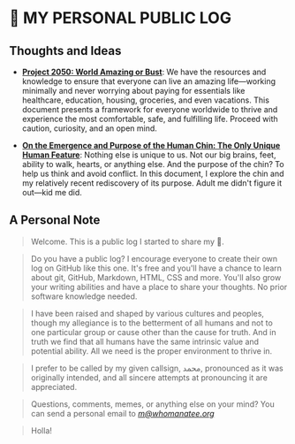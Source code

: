 # 💩 MY PERSONAL PUBLIC LOG

## Thoughts and Ideas
- [**Project 2050: World Amazing or Bust**](docs/time-is-freedom.md): We have the resources and knowledge to ensure that everyone can live an amazing life—working minimally and never worrying about paying for essentials like healthcare, education, housing, groceries, and even vacations. This document presents a framework for everyone worldwide to thrive and experience the most comfortable, safe, and fulfilling life. Proceed with caution, curiosity, and an open mind.

- [**On the Emergence and Purpose of the Human Chin: The Only Unique Human Feature**](docs/chins.md): Nothing else is unique to us. Not our big brains, feet, ability to walk, hearts, or anything else. And the purpose of the chin? To help us think and avoid conflict. In this document, I explore the chin and my relatively recent rediscovery of its purpose. Adult me didn't figure it out—kid me did.


## A Personal Note
> Welcome. This is a public log I started to share my 🧠.

> Do you have a public log? I encourage everyone to create their own log on GitHub like this one. It's free and you'll have a chance to learn about git, GitHub, Markdown, HTML, CSS and more. You'll also grow your writing abilities and have a place to share your thoughts. No prior software knowledge needed.

> I have been raised and shaped by various cultures and peoples, though my allegiance is to the betterment of all humans and not to one particular group or cause other than the cause for truth. And in truth we find that all humans have the same intrinsic value and potential ability. All we need is the proper environment to thrive in.  

> I prefer to be called by my given callsign, محمد, pronounced as it was originally intended, and all sincere attempts at pronouncing it are appreciated.

> Questions, comments, memes, or anything else on your mind? You can send a personal email to *m@whomanatee.org*

> Holla!
